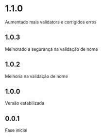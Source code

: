 # 1.1.0

Aumentado mais validators e corrigidos erros

## 1.0.3

Melhorado a segurança na validação de nome

## 1.0.2

Melhoria na validação de nome

## 1.0.0

Versão estabilizada

## 0.0.1

Fase inicial
